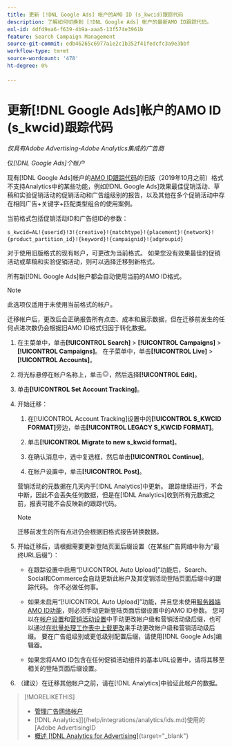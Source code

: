 ```yaml
---
title: 更新 [!DNL Google Ads] 帐户的AMO ID (s_kwcid)跟踪代码
description: 了解如何切换到 [!DNL Google Ads] 帐户的最新AMO ID跟踪代码。
exl-id: 4dfd9ea6-f639-4b9a-aaa5-13f574e3961b
feature: Search Campaign Management
source-git-commit: edb46265c6977a1e2c1b352f41fedcfc3a9e3bbf
workflow-type: tm+mt
source-wordcount: '478'
ht-degree: 0%

---
```


# 更新[!DNL Google Ads]帐户的AMO ID (s_kwcid)跟踪代码

*仅具有Adobe Advertising-Adobe Analytics集成的广告商*

仅&#x200B;*[!DNL Google Ads]个帐户*

现有[!DNL Google Ads]帐户的[AMO ID跟踪代码](/help/integrations/analytics/ids.md#amo-id-formats)的旧版（2019年10月之前）格式不支持Analytics中的某些功能，例如[!DNL Google Ads]效果最佳促销活动、草稿和实验促销活动的促销活动和广告组级别的报告，以及其他在多个促销活动中存在相同广告+关键字+匹配类型组合的使用案例。

当前格式包括促销活动ID和广告组ID的参数：

```
s_kwcid=AL!{userid}!3!{creative}!{matchtype}!{placement}!{network}!{product_partition_id}!{keyword}!{campaignid}!{adgroupid}
```

对于使用旧版格式的现有帐户，可更改为当前格式。 如果您没有效果最佳的促销活动或草稿和实验促销活动，则可以选择迁移到新格式。

所有新[!DNL Google Ads]帐户都会自动使用当前的AMO ID格式。

>[!NOTE]
>
>此选项仅适用于未使用当前格式的帐户。
>
>迁移帐户后，更改后会正确报告所有点击、成本和展示数据，但在迁移前发生的任何点进次数仍会根据旧AMO ID格式归因于转化数据。

1. 在主菜单中，单击&#x200B;**[!UICONTROL Search]** \> **[!UICONTROL Campaigns]** \> **[!UICONTROL Campaigns]**。 在子菜单中，单击&#x200B;**[!UICONTROL Live]** \> **[!UICONTROL Accounts]**。

1. 将光标悬停在帐户名称上，单击![箭头下拉图标](/help/search-social-commerce/assets/arrow-dropdown-menu.png)，然后选择&#x200B;**[!UICONTROL Edit]**。

1. 单击&#x200B;**[!UICONTROL Set Account Tracking]**。

1. 开始迁移：

   1. 在[!UICONTROL Account Tracking]设置中的&#x200B;**[!UICONTROL S_KWCID FORMAT]**&#x200B;旁边，单击&#x200B;**[!UICONTROL LEGACY S_KWCID FORMAT]**。

   1. 单击&#x200B;**[!UICONTROL Migrate to new s_kwcid format]**。

   1. 在确认消息中，选中复选框，然后单击&#x200B;**[!UICONTROL Continue]**。

   1. 在帐户设置中，单击&#x200B;**[!UICONTROL Post]**。

   营销活动的元数据在几天内于[!DNL Analytics]中更新。 跟踪继续进行，不会中断，因此不会丢失任何数据，但是在[!DNL Analytics]收到所有元数据之前，报表可能不会反映新的跟踪代码。

   >[!NOTE]
   >
   >迁移前发生的所有点进仍会根据旧格式报告转换数据。

1. 开始迁移后，请根据需要更新登陆页面后缀设置（在某些广告网络中称为“最终URL后缀”）：

   * 在跟踪设置中启用“[!UICONTROL Auto Upload]”功能后，Search、Social和Commerce会自动更新此帐户及其促销活动登陆页面后缀中的跟踪代码。 你不必做任何事。

   * 如果未启用“[!UICONTROL Auto Upload]”功能，并且您未使用[服务器端AMO ID功能](/help/integrations/analytics/ids.md#amo-id-formats)，则必须手动更新登陆页面后缀设置中的AMO ID参数。 您可以在[帐户设置](/help/search-social-commerce/campaign-management/accounts/ad-network-account-manage.md)和[营销活动设置](/help/search-social-commerce/campaign-management/campaigns/campaign-settings-google.md)中手动更改帐户级和营销活动级后缀，也可以通过[在批量处理工作表中上载更改](/help/search-social-commerce/campaign-management/bulksheets/bulksheet-upload.md)来手动更改帐户级和营销活动级后缀。 要在广告组级别或更低级别配置后缀，请使用[!DNL Google Ads]编辑器。

   * 如果您将AMO ID包含在任何促销活动组件的基本URL设置中，请将其移至相关的登陆页面后缀设置。

1. （建议）在迁移其他帐户之前，请在[!DNL Analytics]中验证此帐户的数据。

>[!MORELIKETHIS]
>
>* [管理广告网络帐户](ad-network-account-manage.md)
>*  [!DNL Analytics]](/help/integrations/analytics/ids.md)使用的[Adobe AdvertisingID
>* [概述 [!DNL Analytics for Advertising]](https://experienceleague.adobe.com/docs/advertising/integrations/home.html){target="_blank"}
